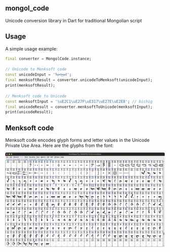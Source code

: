 ## mongol_code

Unicode conversion library in Dart for traditional Mongolian script 

## Usage

A simple usage example:

```dart
final converter = MongolCode.instance;

// Unicode to Menksoft code
const unicodeInput = 'ᠮᠣᠩᠭᠣᠯ';
final menksoftResult = converter.unicodeToMenksoft(unicodeInput);
print(menksoftResult);

// Menksoft code to Unicode
const menksoftInput = '\uE2C1\uE27F\uE317\uE27E\uE2E8'; // bichig
final unicodeResult = converter.menksoftToUnicode(menksoftInput);
print(unicodeResult);
```

## Menksoft code

Menksoft code encodes glyph forms and letter values in the Unicode Private Use Area. Here are the glyphs from the font:

![Menksoft font glyphs](supplemental/images/menksoft.png)
